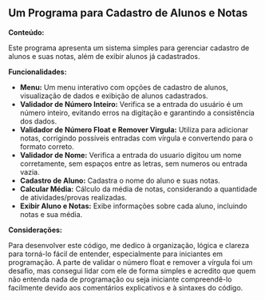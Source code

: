 ##  Um Programa para Cadastro de Alunos e Notas

**Conteúdo:** 

Este programa apresenta um sistema simples para gerenciar cadastro de alunos e suas notas, além de exibir alunos já cadastrados.

**Funcionalidades:**

* **Menu:** Um menu interativo com opções de cadastro de alunos, visualização de dados e exibição de alunos cadastrados.
* **Validador de Número Inteiro:** Verifica se a entrada do usuário é um número inteiro, evitando erros na digitação e garantindo a consistência dos dados.
* **Validador de Número Float e Remover Virgula:**  Utiliza para adicionar notas, corrigindo possíveis entradas com vírgula e convertendo para o formato correto.
* **Validador de Nome:** Verifica a entrada do usuario digitou um nome corretamente, sem espaços entre as letras, sem numeros ou entrada vazia. 
* **Cadastro de Aluno:** Cadastra o nome do aluno e suas notas. 
* **Calcular Média:** Cálculo da média de notas, considerando a quantidade de atividades/provas realizadas.
* **Exibir Aluno e Notas:** Exibe informações sobre cada aluno, incluindo notas e sua média.


**Considerações:**

Para desenvolver este código, me dedico à organização, lógica e clareza para torná-lo fácil de entender, especialmente para iniciantes em programação. A parte de validar o número float e remover a vírgula foi um desafio, mas consegui lidar com ele de forma simples e acredito que quem não entenda nada de programação ou seja iniciante compreendê-lo facilmente devido aos comentários explicativos e à sintaxes do código.

